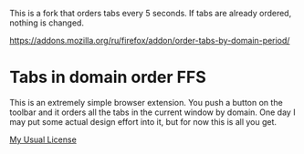 This is a fork that orders tabs every 5 seconds. If tabs are already ordered, nothing is changed.

https://addons.mozilla.org/ru/firefox/addon/order-tabs-by-domain-period/

# Tabs in domain order FFS

This is an extremely simple browser extension. You push a button on
the toolbar and it orders all the tabs in the current window by
domain. One day I may put some actual design effort into it, but for
now this is all you get.

[My Usual License](https://www.apache.org/licenses/LICENSE-2.0)

